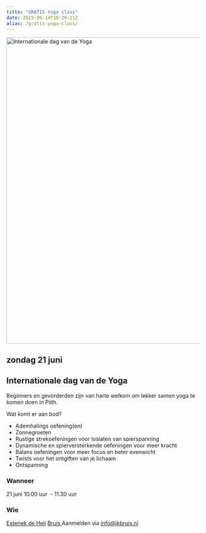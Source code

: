 ```yaml
---
title: "GRATIS Yoga class"
date: 2015-06-14T18:29:11Z
alias: /gratis-yoga-class/
---
```

<img class="aligncenter size-large wp-image-1113" src="https://res.cloudinary.com/piith/image/upload/2015/06/Poster-Internationale-dag-van-de-Yoga-554x800.jpg" alt="Internationale dag van de Yoga" width="554" height="800" />

<!--more-->

<h2>zondag 21 juni</h2>

<h2>Internationale dag van de Yoga</h2>

Beginners en gevorderden zijn van harte welkom om lekker samen yoga te komen doen in Piith.

Wat komt er aan bod?

<ul>
    <li>Ademhalings oefening(en)</li>
    <li>Zonnegroeten</li>
    <li>Rustige strekoefeningen voor loslaten van spierspanning</li>
    <li>Dynamische en spierversterkende oefeningen voor meer kracht</li>
    <li>Balans oefeningen voor meer focus en beter evenwicht</li>
    <li>Twists voor het ontgiften van je lichaam</li>
    <li>Ontspanning</li>
</ul>

<h3>Wanneer</h3>

21 juni 10.00 uur  - 11.30 uur

<h3>Wie</h3>

<a href="https://piith.nl/wie-doet-wat/esteriek-de-heij/">Esteriek de Heij</a>
<a href="http://www.ikbruis.nl" target="_blank">Bruis
</a>Aanmelden via <a href="mailto:info@ikbruis.nl" target="_blank">info@ikbruis.nl</a>